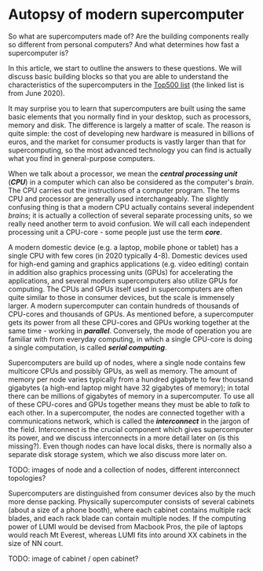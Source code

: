# Autopsy of modern supercomputer

So what are supercomputers made of? Are the building components really so different from personal computers? And what determines how fast a supercomputer is?

In this article, we start to outline the answers to these questions. We will discuss basic building blocks so that you are able to understand the characteristics of the supercomputers in the [Top500 list](https://www.top500.org/lists/top500/2020/06/) (the linked list is from June 2020).

It may surprise you to learn that supercomputers are built using the same basic elements that you normally find in your desktop, such as processors, memory and disk. The difference is largely a matter of scale. The reason is quite simple: the cost of developing new hardware is measured in billions of euros, and the market for consumer products is vastly larger than that for supercomputing, so the most advanced technology you can find is actually what you find in general-purpose computers.

When we talk about a processor, we mean the _**central processing unit**_ (_**CPU**_) in a computer which can also be considered as the computer's _brain_. The CPU carries out the instructions of a computer program. The terms CPU and processor are generally used interchangeably. The slightly confusing thing is that a modern CPU actually contains several independent _brains_; it is actually a collection of several separate processing units, so we really need another term to avoid confusion. We will call each independent processing unit a CPU-core - some people just use the term **_core_**.

A modern domestic device (e.g. a laptop, mobile phone or tablet) has a single CPU with few cores (in 2020 typically 4-8). Domestic devices used for high-end gaming and graphics applications (e.g. video editing) contain in addition also graphics processing units (GPUs) for accelerating the applications, and several modern supercomputers also utilize GPUs for computing. The CPUs and GPUs itself used in supercomputers are often quite similar to those in consumer devices, but the scale is immensely larger. A modern supercomputer can contain hundreds of thousands of CPU-cores and thousands of GPUs. As mentioned before, a supercomputer gets its power from all these CPU-cores and GPUs working together at the same time - working in _**parallel**_. Conversely, the mode of operation you are familiar with from everyday computing, in which a single CPU-core is doing a single computation, is called _**serial computing**_. 

Supercomputers are build up of nodes, where a single node contains few multicore CPUs and possibly GPUs, as well as memory. The amount of memory per node varies typically from a hundred gigabyte to few thousand gigabytes (a high-end laptop might have 32 gigabytes of memory); in total there can be millions of gigabytes of memory in a supercomputer. To use all of these CPU-cores and GPUs together means they must be able to _talk_ to each other. In a supercomputer, the nodes are connected together with a communications network, which is called the _**interconnect**_ in the jargon of the field. Interconnect is the crucial component which gives supercomputer its power, and we discuss interconnects in a more detail later on (is this missing?). Even though nodes can have local disks, there is normally also a separate disk storage system, which we also discuss more later on.

TODO: images of node and a collection of nodes, different interconnect topologies?

Supercomputers are distinguished from consumer devices also by the much more dense packing. Physically supercomputer consists of several cabinets (about a size of a phone booth), where each cabinet contains multiple rack blades, and each rack blade can contain multiple nodes. If the computing power of LUMI would be devised from Macbook Pros, the pile of laptops would reach Mt Everest, whereas LUMI fits into around XX cabinets in the size of NN court.

TODO: image of cabinet / open cabinet?




<!-- Copyright SURFsara,  EPCC at the University of Edinburgh, CSC - IT Center for Science Ltd. >

